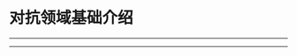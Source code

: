 # 对抗领域基础介绍
***
[](https://chaoge123456.github.io/%E5%AF%B9%E6%8A%97%E6%A0%B7%E6%9C%AC%E7%94%9F%E6%88%90%E7%B3%BB%E5%88%97%EF%BC%9AFGSM%E5%92%8CDeepfool.html/)
***